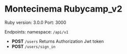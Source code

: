 # Montecinema Rubycamp_v2

Ruby version: 3.0.0
Port: 3000

Endpoints: 
namespace: ``/api/v1``
- **POST**  ``/users`` Returns Authorization Jwt token
- **POST** ``/users/sign_in``